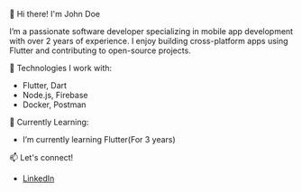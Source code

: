 👋 Hi there! I'm John Doe


I’m a passionate software developer specializing in mobile app development with over 2 years of experience. I enjoy building cross-platform apps using Flutter and contributing to open-source projects.

🔧 Technologies I work with:
- Flutter, Dart
- Node.js, Firebase
- Docker, Postman

🌱 Currently Learning:
- I’m currently learning Flutter(For 3 years)

📫 Let's connect!
- [LinkedIn]([https://www.linkedin.com/in/fatih-nalci-19148b228](https://www.linkedin.com/in/fatih-nalci-19148b228/))

<!---
fatihnlci/fatihnlci is a ✨ special ✨ repository because its `README.md` (this file) appears on your GitHub profile.
You can click the Preview link to take a look at your changes.
--->
